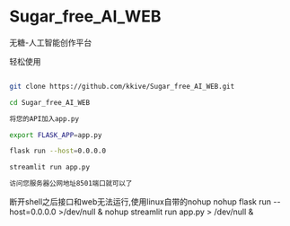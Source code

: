 # Sugar_free_AI_WEB
无糖-人工智能创作平台
<summary>轻松使用</summary>

```bash

git clone https://github.com/kkive/Sugar_free_AI_WEB.git

cd Sugar_free_AI_WEB

将您的API加入app.py

export FLASK_APP=app.py

flask run --host=0.0.0.0

streamlit run app.py

访问您服务器公网地址8501端口就可以了

```


断开shell之后接口和web无法运行,使用linux自带的nohup
nohup flask run --host=0.0.0.0 >/dev/null &
nohup streamlit run app.py > /dev/null &

